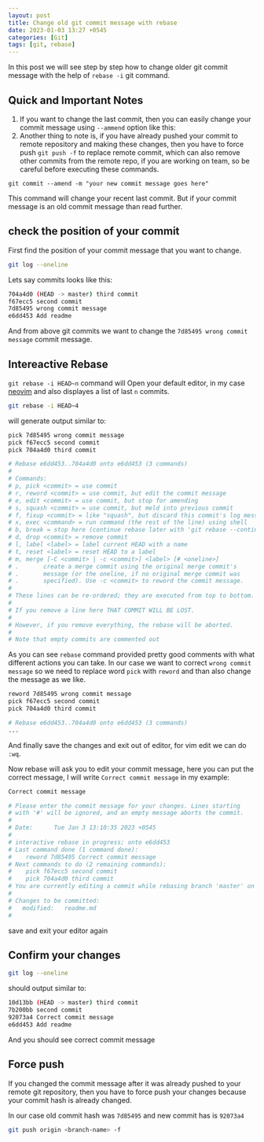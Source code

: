 ```yaml
---
layout: post
title: Change old git commit message with rebase
date: 2023-01-03 13:27 +0545
categories: [Git]
tags: [git, rebase]
---
```


In this post we will see step by step how to change older git commit message with the help of `rebase -i` git command.

## Quick and Important Notes

1. If you want to change the last commit, then you can easily change your commit message using `--ammend` option like this:
2. Another thing to note is, if you have already pushed your commit to remote repository and making these changes, then you have to force push `git push -f` to replace remote commit, which can also remove other commits from the remote repo, if you are working on team, so be careful before executing these commands.

```
git commit --amend -m "your new commit message goes here"
```

This command will change your recent last commit. But if your commit message is an old commit message than read further.

## check the position of your commit

First find the position of your commit message that you want to change.

```sh
git log --oneline
```

Lets say commits looks like this:

```sh
704a4d0 (HEAD -> master) third commit
f67ecc5 second commit
7d85495 wrong commit message
e6dd453 Add readme
```

And from above git commits we want to change the `7d85495 wrong commit message` commit message.

## Intereactive Rebase

`git rebase -i HEAD~n` command will Open your default editor, in my case [neovim](https://neovim.io/) and also displayes a list of last `n` commits.

```sh
git rebase -i HEAD~4
```

will generate output similar to:

```sh
pick 7d85495 wrong commit message
pick f67ecc5 second commit
pick 704a4d0 third commit

# Rebase e6dd453..704a4d0 onto e6dd453 (3 commands)
#
# Commands:
# p, pick <commit> = use commit
# r, reword <commit> = use commit, but edit the commit message
# e, edit <commit> = use commit, but stop for amending
# s, squash <commit> = use commit, but meld into previous commit
# f, fixup <commit> = like "squash", but discard this commit's log message
# x, exec <command> = run command (the rest of the line) using shell
# b, break = stop here (continue rebase later with 'git rebase --continue')
# d, drop <commit> = remove commit
# l, label <label> = label current HEAD with a name
# t, reset <label> = reset HEAD to a label
# m, merge [-C <commit> | -c <commit>] <label> [# <oneline>]
# .       create a merge commit using the original merge commit's
# .       message (or the oneline, if no original merge commit was
# .       specified). Use -c <commit> to reword the commit message.
#
# These lines can be re-ordered; they are executed from top to bottom.
#
# If you remove a line here THAT COMMIT WILL BE LOST.
#
# However, if you remove everything, the rebase will be aborted.
#
# Note that empty commits are commented out
```

As you can see `rebase` command provided pretty good comments with what different actions you can take. In our case we want to correct `wrong commit message` so we need to replace word `pick` with `reword` and than also change the message as we like.

```sh
reword 7d85495 wrong commit message
pick f67ecc5 second commit
pick 704a4d0 third commit

# Rebase e6dd453..704a4d0 onto e6dd453 (3 commands)
...
```

And finally save the changes and exit out of editor, for vim edit we can do `:wq`.

Now rebase will ask you to edit your commit message, here you can put the correct message, I will write `Correct commit message` in my example:

```sh
Correct commit message

# Please enter the commit message for your changes. Lines starting
# with '#' will be ignored, and an empty message aborts the commit.
#
# Date:      Tue Jan 3 13:10:35 2023 +0545
#
# interactive rebase in progress; onto e6dd453
# Last command done (1 command done):
#    reword 7d85495 Correct commit message
# Next commands to do (2 remaining commands):
#    pick f67ecc5 second commit
#    pick 704a4d0 third commit
# You are currently editing a commit while rebasing branch 'master' on 'e6dd453'.
#
# Changes to be committed:
#	modified:   readme.md
#
```

save and exit your editor again

## Confirm your changes

```sh
git log --oneline
```

should output similar to:

```sh
10d13bb (HEAD -> master) third commit
7b200bb second commit
92073a4 Correct commit message
e6dd453 Add readme
```

And you should see correct commit message 

## Force push 

If you changed the commit message after it was already pushed to your remote git repository, then you have to force push your changes because your commit hash is already changed.

In our case old commit hash was `7d85495` and new commit has is `92073a4`

```sh
git push origin <branch-name> -f
```
